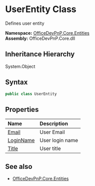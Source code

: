 # UserEntity Class
 Defines user entity   

**Namespace:** [OfficeDevPnP.Core.Entities](OfficeDevPnP.Core.Entities.md)  
**Assembly:** OfficeDevPnP.Core.dll  
## Inheritance Hierarchy
System.Object  
## Syntax
```C#
public class UserEntity
```
## Properties
|**Name**|**Description**|
|:-----|:-----|
| [Email](OfficeDevPnP.Core.Entities.UserEntity.Email.md) | User Email
| [LoginName](OfficeDevPnP.Core.Entities.UserEntity.LoginName.md) | User login name
| [Title](OfficeDevPnP.Core.Entities.UserEntity.Title.md) | User title
## See also
- [OfficeDevPnP.Core.Entities](OfficeDevPnP.Core.Entities.md)
